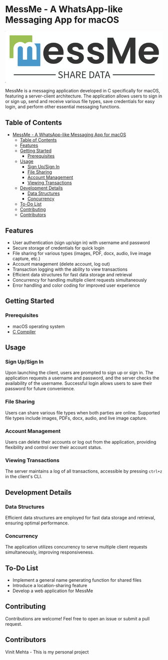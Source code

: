 # MessMe - A WhatsApp-like Messaging App for macOS

![MessMe Logo](logo.png)

MessMe is a messaging application developed in C specifically for macOS, featuring a server-client architecture. The application allows users to sign in or sign up, send and receive various file types, save credentials for easy login, and perform other essential messaging functions.

## Table of Contents
- [MessMe - A WhatsApp-like Messaging App for macOS](#messme---a-whatsapp-like-messaging-app-for-macos)
  - [Table of Contents](#table-of-contents)
  - [Features](#features)
  - [Getting Started](#getting-started)
    - [Prerequisites](#prerequisites)
  - [Usage](#usage)
    - [Sign Up/Sign In](#sign-upsign-in)
    - [File Sharing](#file-sharing)
    - [Account Management](#account-management)
    - [Viewing Transactions](#viewing-transactions)
  - [Development Details](#development-details)
    - [Data Structures](#data-structures)
    - [Concurrency](#concurrency)
  - [To-Do List](#to-do-list)
  - [Contributing](#contributing)
  - [Contributors](#contributors)

## Features

- User authentication (sign up/sign in) with username and password
- Secure storage of credentials for quick login
- File sharing for various types (images, PDF, docx, audio, live image capture, etc.)
- Account management (delete account, log out)
- Transaction logging with the ability to view transactions
- Efficient data structures for fast data storage and retrieval
- Concurrency for handling multiple client requests simultaneously
- Error handling and color coding for improved user experience

## Getting Started

### Prerequisites

- macOS operating system
- [C Compiler](link/to/c-compiler)

## Usage

### Sign Up/Sign In

Upon launching the client, users are prompted to sign up or sign in. The application requests a username and password, and the server checks the availability of the username. Successful login allows users to save their password for future convenience.

### File Sharing

Users can share various file types when both parties are online. Supported file types include images, PDFs, docx, audio, and live image capture.

### Account Management

Users can delete their accounts or log out from the application, providing flexibility and control over their account status.

### Viewing Transactions

The server maintains a log of all transactions, accessible by pressing `ctrl+z` in the client's CLI.

## Development Details

### Data Structures

Efficient data structures are employed for fast data storage and retrieval, ensuring optimal performance.

### Concurrency

The application utilizes concurrency to serve multiple client requests simultaneously, improving responsiveness.

## To-Do List

- Implement a general name generating function for shared files
- Introduce a location-sharing feature
- Develop a web application for MessMe

## Contributing

Contributions are welcome! Feel free to open an issue or submit a pull request.

## Contributors
Vinit Mehta - This is my personal project
